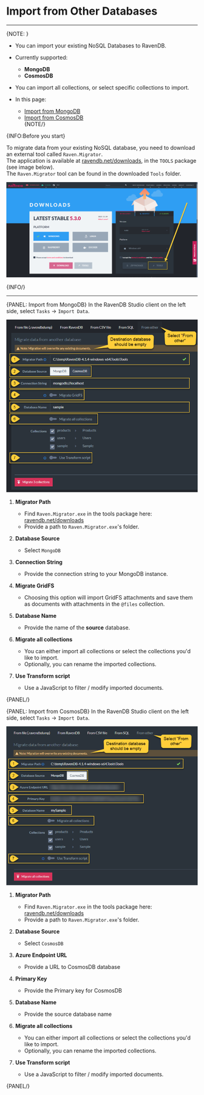 ﻿# Import from Other Databases
---

{NOTE: }

* You can import your existing NoSQL Databases to RavenDB.  

* Currently supported:  
   * **MongoDB**  
   * **CosmosDB**  

* You can import all collections, or select specific collections to import.  

* In this page:
  * [Import from MongoDB](../../../../studio/database/tasks/import-data/import-from-other#import-from-mongodb)  
  * [Import from CosmosDB](../../../../studio/database/tasks/import-data/import-from-other#import-from-cosmosdb)  
{NOTE/}


{INFO:Before you start}

To migrate data from your existing NoSQL database, you need to download an external tool called `Raven.Migrator`.  
The application is available at [ravendb.net/downloads](https://ravendb.net/downloads), in the `TOOLS` package (see image below).  
The `Raven.Migrator` tool can be found in the downloaded `Tools` folder. 

![Raven.Migrator Tool Download](images/raven-migrator-tool-download.png "Raven.Migrator Tool Download")

{INFO/}

---

{PANEL: Import from MongoDB}
In the RavenDB Studio client on the left side, select `Tasks` -> `Import Data`.

![Figure 1.](images/mongodb-1.png "Import from MongoDB")

1. **Migrator Path**  
   * Find `Raven.Migrator.exe` in the tools package here: [ravendb.net/downloads](https://ravendb.net/downloads)  
   * Provide a path to `Raven.Migrator.exe`'s folder.  

2. **Database Source**  
   * Select `MongoDB`  
   
3. **Connection String**  
   * Provide the connection string to your MongoDB instance.  
   
4. **Migrate GridFS** 
   * Choosing this option will import GridFS attachments and save them as documents with attachments in the `@files` collection.  
   
5. **Database Name**
   * Provide the name of the **source** database.  
   
6. **Migrate all collections**  
   * You can either import all collections or select the collections you'd like to import.  
   * Optionally, you can rename the imported collections.  
   
7. **Use Transform script**  
   * Use a JavaScript to filter / modify imported documents.  

{PANEL/}


{PANEL: Import from CosmosDB}
In the RavenDB Studio client on the left side, select `Tasks` -> `Import Data`.

![Figure 2.](images/cosmosdb-1.png "Import from CosmosDB")


1. **Migrator Path**  
   * Find `Raven.Migrator.exe` in the tools package here: [ravendb.net/downloads](https://ravendb.net/downloads)  
   * Provide a path to `Raven.Migrator.exe`'s folder.  

2. **Database Source**  
   * Select `CosmosDB`  
   
3. **Azure Endpoint URL**  
   * Provide a URL to CosmosDB database  
   
4. **Primary Key**  
   * Provide the Primary key for CosmosDB  
   
5. **Database Name**  
   * Provide the source database name  
   
6. **Migrate all collections**  
   * You can either import all collections or select the collections you'd like to import.  
   * Optionally, you can rename the imported collections.  
   
7. **Use Transform script**  
   * Use a JavaScript to filter / modify imported documents.  

{PANEL/}
